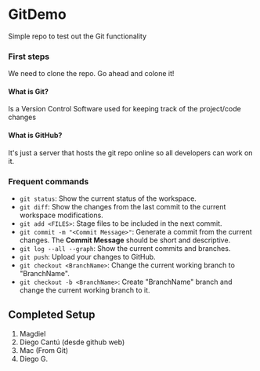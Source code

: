 # GitDemo
Simple repo to test out the Git functionality

### First steps
We need to clone the repo. Go ahead and colone it!

#### What is Git?
Is a Version Control Software used for keeping track of the project/code changes

#### What is GitHub?
It's just a server that hosts the git repo online so all developers can work on it.

### Frequent commands
* `git status`: Show the current status of the workspace.
* `git diff`: Show the changes from the last commit to the current workspace modifications.
* `git add <FILES>`: Stage files to be included in the next commit.
* `git commit -m "<Commit Message>"`: Generate a commit from the current changes.
        The **Commit Message** should be short and descriptive.
* `git log --all --graph`: Show the current commits and branches.
* `git push`: Upload your changes to GitHub.
* `git checkout <BranchName>`: Change the current working branch to "BranchName".
* `git checkout -b <BranchName>`: Create "BranchName" branch and change the current working branch to it.

## Completed Setup
1. Magdiel
2. Diego Cantú (desde github web)
3. Mac (From Git)
4. Diego G. 
